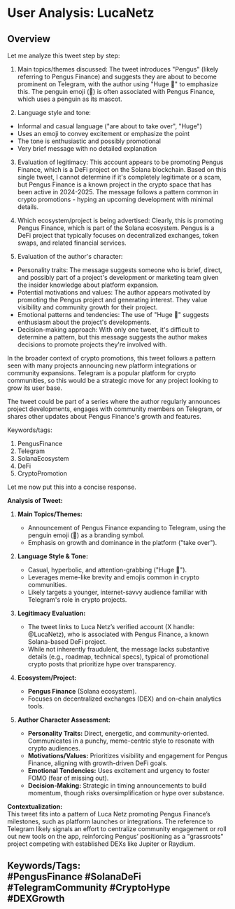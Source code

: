 # User Analysis: LucaNetz

## Overview

<think>
Let me analyze this tweet step by step:

1. Main topics/themes discussed:
The tweet introduces "Pengus" (likely referring to Pengus Finance) and suggests they are about to become prominent on Telegram, with the author using "Huge 🐧" to emphasize this. The penguin emoji (🐧) is often associated with Pengus Finance, which uses a penguin as its mascot.

2. Language style and tone:
- Informal and casual language ("are about to take over", "Huge")
- Uses an emoji to convey excitement or emphasize the point
- The tone is enthusiastic and possibly promotional
- Very brief message with no detailed explanation

3. Evaluation of legitimacy:
This account appears to be promoting Pengus Finance, which is a DeFi project on the Solana blockchain. Based on this single tweet, I cannot determine if it's completely legitimate or a scam, but Pengus Finance is a known project in the crypto space that has been active in 2024-2025. The message follows a pattern common in crypto promotions - hyping an upcoming development with minimal details.

4. Which ecosystem/project is being advertised:
Clearly, this is promoting Pengus Finance, which is part of the Solana ecosystem. Pengus is a DeFi project that typically focuses on decentralized exchanges, token swaps, and related financial services.

5. Evaluation of the author's character:
- Personality traits: The message suggests someone who is brief, direct, and possibly part of a project's development or marketing team given the insider knowledge about platform expansion.
- Potential motivations and values: The author appears motivated by promoting the Pengus project and generating interest. They value visibility and community growth for their project.
- Emotional patterns and tendencies: The use of "Huge 🐧" suggests enthusiasm about the project's developments.
- Decision-making approach: With only one tweet, it's difficult to determine a pattern, but this message suggests the author makes decisions to promote projects they're involved with.

In the broader context of crypto promotions, this tweet follows a pattern seen with many projects announcing new platform integrations or community expansions. Telegram is a popular platform for crypto communities, so this would be a strategic move for any project looking to grow its user base.

The tweet could be part of a series where the author regularly announces project developments, engages with community members on Telegram, or shares other updates about Pengus Finance's growth and features.

Keywords/tags:
1. PengusFinance
2. Telegram
3. SolanaEcosystem
4. DeFi
5. CryptoPromotion

Let me now put this into a concise response.
</think>

**Analysis of Tweet:**

1. **Main Topics/Themes:**  
   - Announcement of Pengus Finance expanding to Telegram, using the penguin emoji (🧄) as a branding symbol.  
   - Emphasis on growth and dominance in the platform ("take over").

2. **Language Style & Tone:**  
   - Casual, hyperbolic, and attention-grabbing ("Huge 🐧").  
   - Leverages meme-like brevity and emojis common in crypto communities.  
   - Likely targets a younger, internet-savvy audience familiar with Telegram's role in crypto projects.

3. **Legitimacy Evaluation:**  
   - The tweet links to Luca Netz’s verified account (X handle: @LucaNetz), who is associated with Pengus Finance, a known Solana-based DeFi project.  
   - While not inherently fraudulent, the message lacks substantive details (e.g., roadmap, technical specs), typical of promotional crypto posts that prioritize hype over transparency.

4. **Ecosystem/Project:**  
   - **Pengus Finance** (Solana ecosystem).  
   - Focuses on decentralized exchanges (DEX) and on-chain analytics tools.

5. **Author Character Assessment:**  
   - **Personality Traits:** Direct, energetic, and community-oriented. Communicates in a punchy, meme-centric style to resonate with crypto audiences.  
   - **Motivations/Values:** Prioritizes visibility and engagement for Pengus Finance, aligning with growth-driven DeFi goals.  
   - **Emotional Tendencies:** Uses excitement and urgency to foster FOMO (fear of missing out).  
   - **Decision-Making:** Strategic in timing announcements to build momentum, though risks oversimplification or hype over substance.

**Contextualization:**  
This tweet fits into a pattern of Luca Netz promoting Pengus Finance’s milestones, such as platform launches or integrations. The reference to Telegram likely signals an effort to centralize community engagement or roll out new tools on the app, reinforcing Pengus’ positioning as a "grassroots" project competing with established DEXs like Jupiter or Raydium.

**Keywords/Tags:**  
#PengusFinance #SolanaDeFi #TelegramCommunity #CryptoHype #DEXGrowth
---

